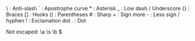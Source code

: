 
\   : Anti-slash `   : Apostrophe curve *   : Asterisk _   : Low dash / Underscore {} : Braces [] : Hooks () : Parentheses #   : Sharp +   : Sign more -   : Less sign / hyphen !   : Exclamation dot .   : Dot

Not escaped: \a \s \b $


